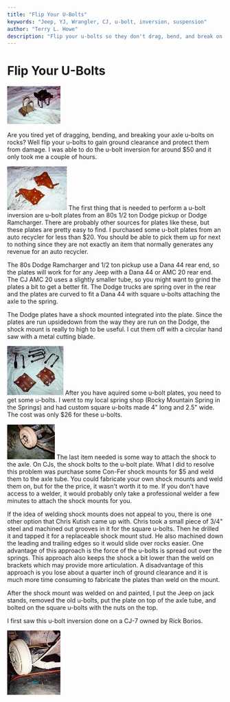 ```yaml
---
title: "Flip Your U-Bolts"
keywords: "Jeep, YJ, Wrangler, CJ, u-bolt, inversion, suspension"
author: "Terry L. Howe"
description: "Flip your u-bolts so they don't drag, bend, and break on rocks."
---
```

# Flip Your U-Bolts

[![u-bolts assembled](/images/suspension/ubolt4_.jpg)](/images/suspension/ubolt4.jpg) 

Are you tired yet of dragging, bending, and breaking your axle u-bolts on rocks? Well flip your u-bolts to gain ground clearance and protect them from damage. I was able to do the u-bolt inversion for around $50 and it only took me a couple of hours.

[![before cutting plate](/images/suspension/ubolt3_.jpg)](/images/suspension/ubolt3.jpg) The first thing that is needed to perform a u-bolt inversion are u-bolt plates from an 80s 1/2 ton Dodge pickup or Dodge Ramcharger. There are probably other sources for plates like these, but these plates are pretty easy to find. I purchased some u-bolt plates from an auto recycler for less than $20. You should be able to pick them up for next to nothing since they are not exactly an item that normally generates any revenue for an auto recycler.

The 80s Dodge Ramcharger and 1/2 ton pickup use a Dana 44 rear end, so the plates will work for for any Jeep with a Dana 44 or AMC 20 rear end. The CJ AMC 20 uses a slightly smaller tube, so you might want to grind the plates a bit to get a better fit. The Dodge trucks are spring over in the rear and the plates are curved to fit a Dana 44 with square u-bolts attaching the axle to the spring.

The Dodge plates have a shock mounted integrated into the plate. Since the plates are run upsidedown from the way they are run on the Dodge, the shock mount is really to high to be useful. I cut them off with a circular hand saw with a metal cutting blade.

[![after cutting plate](/images/suspension/ubolt2_.jpg)](/images/suspension/ubolt2.jpg) After you have aquired some u-bolt plates, you need to get some u-bolts. I went to my local spring shop (Rocky Mountain Spring in the Springs) and had custom square u-bolts made 4" long and 2.5" wide. The cost was only $26 for these u-bolts.

[![shock mount](/images/suspension/ubolt1_.jpg)](/images/suspension/ubolt1.jpg) The last item needed is some way to attach the shock to the axle. On CJs, the shock bolts to the u-bolt plate. What I did to resolve this problem was purchase some Con-Fer shock mounts for $5 and weld them to the axle tube. You could fabricate your own shock mounts and weld them on, but for the the price, it wasn't worth it to me. If you don't have access to a welder, it would probably only take a professional welder a few minutes to attach the shock mounts for you.

If the idea of welding shock mounts does not appeal to you, there is one other option that Chris Kutish came up with. Chris took a small piece of 3/4" steel and machined out grooves in it for the square u-bolts. Then he drilled it and tapped it for a replaceable shock mount stud. He also machined down the leading and trailing edges so it would slide over rocks easier. One advantage of this approach is the force of the u-bolts is spread out over the springs. This approach also keeps the shock a bit lower than the weld on brackets which may provide more articulation. A disadvantage of this approach is you lose about a quarter inch of ground clearance and it is much more time consuming to fabricate the plates than weld on the mount.

After the shock mount was welded on and painted, I put the Jeep on jack stands, removed the old u-bolts, put the plate on top of the axle tube, and bolted on the square u-bolts with the nuts on the top.

I first saw this u-bolt inversion done on a CJ-7 owned by Rick Borios. 

[![u-bolts installed](/images/suspension/ubolt5_.jpg)](/images/suspension/ubolt5.jpg)